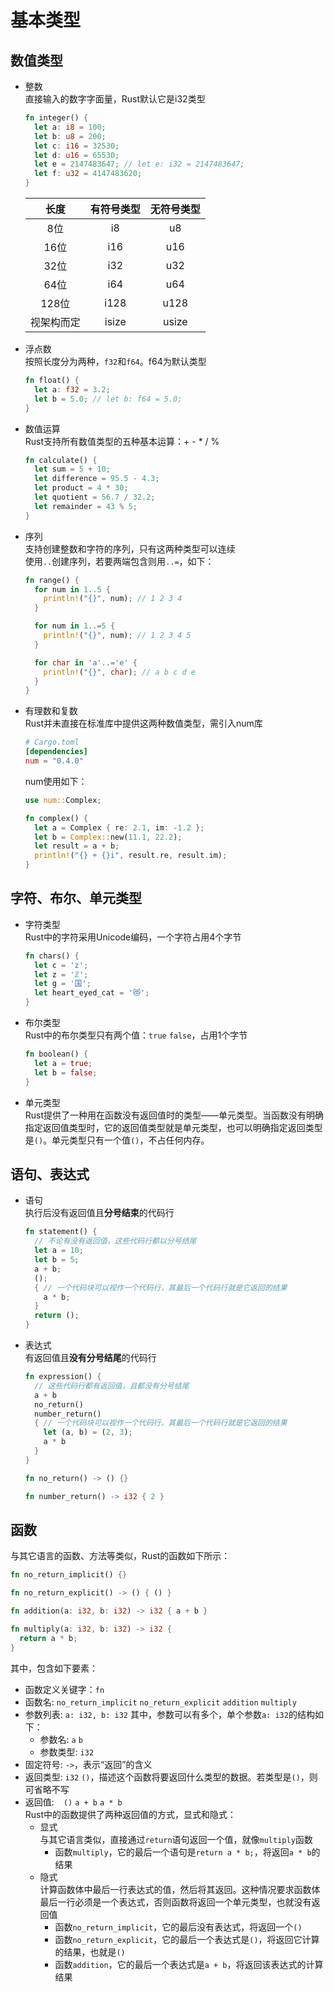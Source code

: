 # 基本类型

## 数值类型

* 整数  
  直接输入的数字字面量，Rust默认它是i32类型
  ```rust
  fn integer() {
    let a: i8 = 100;
    let b: u8 = 200;
    let c: i16 = 32530;
    let d: u16 = 65530;
    let e = 2147483647; // let e: i32 = 2147483647;
    let f: u32 = 4147483620;
  }
  ```

  |  长度   |  有符号类型  |  无符号类型  |
    |:-----:|:-------:|:-------:|
  |  8位   |   i8    |   u8    |
  |  16位  |   i16   |   u16   |
  |  32位  |   i32   |   u32   |
  |  64位  |   i64   |   u64   |
  | 128位  |  i128   |  u128   |
  | 视架构而定 |  isize  |  usize  |

* 浮点数  
  按照长度分为两种，`f32`和`f64`。f64为默认类型
  ```rust
  fn float() {
    let a: f32 = 3.2;
    let b = 5.0; // let b: f64 = 5.0;
  }
  ```

* 数值运算  
  Rust支持所有数值类型的五种基本运算：+ - * / %

  ```rust
  fn calculate() {
    let sum = 5 + 10;
    let difference = 95.5 - 4.3;
    let product = 4 * 30;
    let quotient = 56.7 / 32.2;
    let remainder = 43 % 5;
  }
  ```

* 序列  
  支持创建整数和字符的序列，只有这两种类型可以连续  
  使用`..`创建序列，若要两端包含则用`..=`，如下：

  ```rust
  fn range() {
    for num in 1..5 {
      println!("{}", num); // 1 2 3 4
    }
  
    for num in 1..=5 {
      println!("{}", num); // 1 2 3 4 5
    }

    for char in 'a'..='e' {
      println!("{}", char); // a b c d e
    }
  }
  ```

* 有理数和复数  
  Rust并未直接在标准库中提供这两种数值类型，需引入num库

  ```toml
  # Cargo.toml
  [dependencies]
  num = "0.4.0"
  ```
  num使用如下：
  ```rust
  use num::Complex;

  fn complex() {
    let a = Complex { re: 2.1, im: -1.2 };
    let b = Complex::new(11.1, 22.2);
    let result = a + b;
    println!("{} + {}i", result.re, result.im);
  }
  ```

## 字符、布尔、单元类型

* 字符类型  
  Rust中的字符采用Unicode编码，一个字符占用4个字节
  ```rust
  fn chars() {
    let c = 'z';
    let z = 'ℤ';
    let g = '国';
    let heart_eyed_cat = '😻';
  }
  ```
* 布尔类型  
  Rust中的布尔类型只有两个值：`true` `false`，占用1个字节
  ```rust
  fn boolean() {
    let a = true;
    let b = false;
  }
  ```
* 单元类型  
  Rust提供了一种用在函数没有返回值时的类型——单元类型。当函数没有明确指定返回值类型时，它的返回值类型就是单元类型，也可以明确指定返回类型是`()`。单元类型只有一个值`()`，不占任何内存。

## 语句、表达式

* 语句  
  执行后没有返回值且**分号结束**的代码行
  ```rust
  fn statement() {
    // 不论有没有返回值，这些代码行都以分号结尾
    let a = 10;
    let b = 5;
    a + b;
    ();
    { // 一个代码块可以视作一个代码行，其最后一个代码行就是它返回的结果
      a * b;
    }
    return ();
  }
  ```
* 表达式  
  有返回值且**没有分号结尾**的代码行
  ```rust
  fn expression() {
    // 这些代码行都有返回值，且都没有分号结尾
    a + b
    no_return()
    number_return()
    { // 一个代码块可以视作一个代码行，其最后一个代码行就是它返回的结果
      let (a, b) = (2, 3);
      a * b
    }
  }

  fn no_return() -> () {}

  fn number_return() -> i32 { 2 }
  ```

## 函数

与其它语言的函数、方法等类似，Rust的函数如下所示：

```rust
fn no_return_implicit() {}

fn no_return_explicit() -> () { () }

fn addition(a: i32, b: i32) -> i32 { a + b }

fn multiply(a: i32, b: i32) -> i32 {
  return a * b;
}
```

其中，包含如下要素：

* 函数定义关键字：`fn`
* 函数名: `no_return_implicit` `no_return_explicit` `addition` `multiply`
* 参数列表: `a: i32, b: i32`
  其中，参数可以有多个，单个参数`a: i32`的结构如下：
    * 参数名: `a` `b`
    * 参数类型: `i32`
* 固定符号: `->`，表示“返回”的含义
* 返回类型: `i32` `()`，描述这个函数将要返回什么类型的数据。若类型是`()`，则可省略不写
* 返回值: ` `&nbsp;`()` `a + b` `a * b`  
  Rust中的函数提供了两种返回值的方式，显式和隐式：
    * 显式  
      与其它语言类似，直接通过`return`语句返回一个值，就像`multiply`函数
        * 函数`multiply`，它的最后一个语句是`return a * b;`，将返回`a * b`的结果
    * 隐式  
      计算函数体中最后一行表达式的值，然后将其返回。这种情况要求函数体最后一行必须是一个表达式，否则函数将返回一个单元类型，也就没有返回值
        * 函数`no_return_implicit`，它的最后没有表达式，将返回一个`()`
        * 函数`no_return_explicit`，它的最后一个表达式是`()`，将返回它计算的结果，也就是`()`
        * 函数`addition`，它的最后一个表达式是`a + b`，将返回该表达式的计算结果

